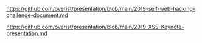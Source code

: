 https://github.com/overist/presentation/blob/main/2019-self-web-hacking-challenge-document.md

https://github.com/overist/presentation/blob/main/2019-XSS-Keynote-presentation.md

